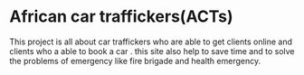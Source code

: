 
# African car traffickers(ACTs)

This project  is all about car traffickers who are  able to get clients online and clients who a able to book a car .  this site also help  to save time and to solve the problems of emergency like fire brigade and health emergency.
